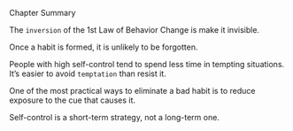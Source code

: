 Chapter Summary

The `inversion` of the 1st Law of Behavior Change is make it
invisible.

Once a habit is formed, it is unlikely to be forgotten.

People with high self-control tend to spend less time in tempting
situations. It’s easier to avoid `temptation` than resist it.

One of the most practical ways to eliminate a bad habit is to
reduce exposure to the cue that causes it.

Self-control is a short-term strategy, not a long-term one.